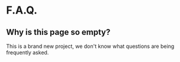 # F.A.Q.

## Why is this page so empty?

This is a brand new project, we don't know what questions are being frequently asked.
